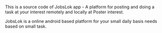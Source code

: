This is a source code of JobsLok app - A platform for posting and doing a task at your interest remotely and locally at Poster interest.

JobsLok is a online android based platform for your small daily basis needs based on small task.


